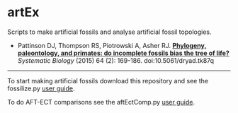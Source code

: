 artEx
=======

Scripts to make artificial fossils and analyse artificial fossil topologies.

- Pattinson DJ, Thompson RS, Piotrowski A, Asher RJ. [**Phylogeny, paleontology, and primates: do incomplete fossils bias the tree of life?**](http://sysbio.oxfordjournals.org/content/64/2/169) *Systematic Biology* (2015) 64 (2): 169-186. doi:10.5061/dryad.tk87q

---

To start making artificial fossils download this repository and see the fossilize.py [user guide](https://github.com/davipatti/artEx/blob/master/fossilize_userGuide.md).

To do AFT-ECT comparisons see the aftEctComp.py [user guide](https://github.com/davipatti/artEx/blob/master/aftEctComp_userGuide.md).
